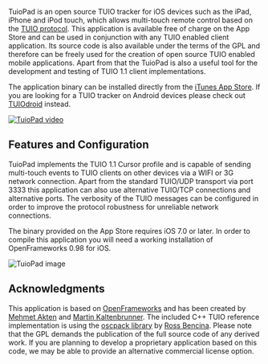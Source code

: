 TuioPad is an open source TUIO tracker for iOS devices such as the iPad, iPhone and iPod touch, which allows  multi-touch remote control based on the [TUIO protocol](http://www.tuio.org/). This application is available free of charge on the App Store and can be used in conjunction with any TUIO enabled client application. Its source code is also available under the terms of the GPL and therefore can be freely used for the creation of open source TUIO enabled mobile 
applications. Apart from that the TuioPad is also a useful tool for the development and testing of TUIO 1.1 client implementations.

The application binary can be installed directly from the [iTunes App Store](http://itunes.apple.com/us/app/tuiopad/id412446962). If you are looking for a TUIO tracker on Android devices please check out [TUIOdroid](https://code.google.com/p/tuiodroid) instead.

[![TuioPad video](https://img.youtube.com/vi/8BGawz_It8Y/0.jpg)](https://www.youtube.com/watch?v=8BGawz_It8Y)

## Features and Configuration
TuioPad implements the TUIO 1.1 Cursor profile and is capable of sending multi-touch events to  TUIO clients on other devices via a WIFI or 3G network connection. Apart from the standard TUIO/UDP transport via port 3333 this application can also use alternative TUIO/TCP connections and alternative ports. The verbosity of the TUIO messages can be configured in order to improve the protocol robustness for unreliable network connections.

The binary provided on the App Store requires iOS 7.0 or later. In order to compile this application you will need a  working installation of OpenFrameworks 0.98 for iOS.

![TuioPad image](http://modin.yuri.at/extern/TuioPadActive.png)

## Acknowledgments
This application is based on [OpenFrameworks](http://www.openframeworks.cc) and has been created by [Mehmet Akten](http://www.memo.tv/) and [Martin Kaltenbrunner](http://modin.yuri.at). The included C++ TUIO reference implementation is using the [oscpack library](http://code.google.com/p/oscpack) by [Ross 
Bencina](http://www.audiomulch.com/~rossb/). Please note that the GPL demands the publication of the full source code of any derived work. If you are planning 
to develop a proprietary application based on this code, we may be able to provide an alternative commercial license 
option.